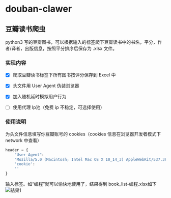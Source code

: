 # douban-clawer
## 豆瓣读书爬虫

python3 写的豆瓣图书，可以根据输入的标签爬下豆瓣读书中的书名，平分，作者/译者，出版信息，按照平分排序后保存为 .xlsx 文件。

### 实现内容

- [x] 爬取豆瓣读书标签下所有图书按评分保存到 Excel 中

- [x] 头文件用 User Agent 伪装浏览器
- [x] 加入随机延时模拟用户行为
- [ ] 使用代理 Ip池（免费 ip 不稳定，可选择使用）

### 使用说明

为头文件信息填写你豆瓣账号的 cookies（cookies 信息在浏览器开发者模式下 network 中查看）

```python
header = {
    "User-Agent":
    "Mozilla/5.0 (Macintosh; Intel Mac OS X 10_14_3) AppleWebKit/537.36 (KHTML, like Gecko) Chrome/73.0.3683.86 Safari/537.36",
    'cookie':
    ''
}
```

输入标签。如“编程”就可以愉快地使用了，结果得到 book_list-编程.xlsx如下
![结果1](https://raw.githubusercontent.com/LiangJunChan/MarkdownPhoto/master/uPic/结果1.png)

